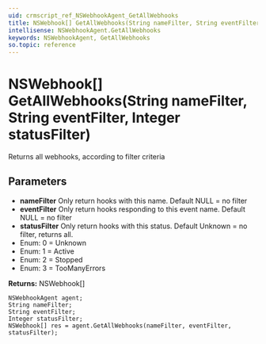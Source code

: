 ```yaml
---
uid: crmscript_ref_NSWebhookAgent_GetAllWebhooks
title: NSWebhook[] GetAllWebhooks(String nameFilter, String eventFilter, Integer statusFilter)
intellisense: NSWebhookAgent.GetAllWebhooks
keywords: NSWebhookAgent, GetAllWebhooks
so.topic: reference
---
```


# NSWebhook[] GetAllWebhooks(String nameFilter, String eventFilter, Integer statusFilter)

Returns all webhooks, according to filter criteria

## Parameters

* **nameFilter** Only return hooks with this name. Default NULL = no filter
* **eventFilter** Only return hooks responding to this event name. Default NULL = no filter
* **statusFilter** Only return hooks with this status. Default Unknown = no filter, returns all.
* Enum: 0 = Unknown 
* Enum: 1 = Active 
* Enum: 2 = Stopped 
* Enum: 3 = TooManyErrors 

**Returns:** NSWebhook[]

```crmscript
NSWebhookAgent agent;
String nameFilter;
String eventFilter;
Integer statusFilter;
NSWebhook[] res = agent.GetAllWebhooks(nameFilter, eventFilter, statusFilter);
```

